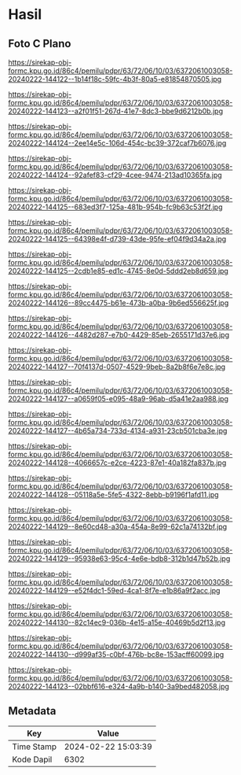 # Hasil

## Foto C Plano

https://sirekap-obj-formc.kpu.go.id/86c4/pemilu/pdpr/63/72/06/10/03/6372061003058-20240222-144122--1b14f18c-59fc-4b3f-80a5-e81854870505.jpg

https://sirekap-obj-formc.kpu.go.id/86c4/pemilu/pdpr/63/72/06/10/03/6372061003058-20240222-144123--a2f01f51-267d-41e7-8dc3-bbe9d6212b0b.jpg

https://sirekap-obj-formc.kpu.go.id/86c4/pemilu/pdpr/63/72/06/10/03/6372061003058-20240222-144124--2ee14e5c-106d-454c-bc39-372caf7b6076.jpg

https://sirekap-obj-formc.kpu.go.id/86c4/pemilu/pdpr/63/72/06/10/03/6372061003058-20240222-144124--92afef83-cf29-4cee-9474-213ad10365fa.jpg

https://sirekap-obj-formc.kpu.go.id/86c4/pemilu/pdpr/63/72/06/10/03/6372061003058-20240222-144125--683ed3f7-125a-481b-954b-fc9b63c53f2f.jpg

https://sirekap-obj-formc.kpu.go.id/86c4/pemilu/pdpr/63/72/06/10/03/6372061003058-20240222-144125--64398e4f-d739-43de-95fe-ef04f9d34a2a.jpg

https://sirekap-obj-formc.kpu.go.id/86c4/pemilu/pdpr/63/72/06/10/03/6372061003058-20240222-144125--2cdb1e85-ed1c-4745-8e0d-5ddd2eb8d659.jpg

https://sirekap-obj-formc.kpu.go.id/86c4/pemilu/pdpr/63/72/06/10/03/6372061003058-20240222-144126--89cc4475-b61e-473b-a0ba-9b6ed556625f.jpg

https://sirekap-obj-formc.kpu.go.id/86c4/pemilu/pdpr/63/72/06/10/03/6372061003058-20240222-144126--4482d287-e7b0-4429-85eb-2655171d37e6.jpg

https://sirekap-obj-formc.kpu.go.id/86c4/pemilu/pdpr/63/72/06/10/03/6372061003058-20240222-144127--70f4137d-0507-4529-9beb-8a2b8f6e7e8c.jpg

https://sirekap-obj-formc.kpu.go.id/86c4/pemilu/pdpr/63/72/06/10/03/6372061003058-20240222-144127--a0659f05-e095-48a9-96ab-d5a41e2aa988.jpg

https://sirekap-obj-formc.kpu.go.id/86c4/pemilu/pdpr/63/72/06/10/03/6372061003058-20240222-144127--4b65a734-733d-4134-a931-23cb501cba3e.jpg

https://sirekap-obj-formc.kpu.go.id/86c4/pemilu/pdpr/63/72/06/10/03/6372061003058-20240222-144128--4066657c-e2ce-4223-87e1-40a182fa837b.jpg

https://sirekap-obj-formc.kpu.go.id/86c4/pemilu/pdpr/63/72/06/10/03/6372061003058-20240222-144128--05118a5e-5fe5-4322-8ebb-b9196f1afd11.jpg

https://sirekap-obj-formc.kpu.go.id/86c4/pemilu/pdpr/63/72/06/10/03/6372061003058-20240222-144129--8e60cd48-a30a-454a-8e99-62c1a74132bf.jpg

https://sirekap-obj-formc.kpu.go.id/86c4/pemilu/pdpr/63/72/06/10/03/6372061003058-20240222-144129--95938e63-95c4-4e6e-bdb8-312b1d47b52b.jpg

https://sirekap-obj-formc.kpu.go.id/86c4/pemilu/pdpr/63/72/06/10/03/6372061003058-20240222-144129--e52f4dc1-59ed-4ca1-8f7e-e1b86a9f2acc.jpg

https://sirekap-obj-formc.kpu.go.id/86c4/pemilu/pdpr/63/72/06/10/03/6372061003058-20240222-144130--82c14ec9-036b-4e15-a15e-40469b5d2f13.jpg

https://sirekap-obj-formc.kpu.go.id/86c4/pemilu/pdpr/63/72/06/10/03/6372061003058-20240222-144130--d999af35-c0bf-476b-bc8e-153acff60099.jpg

https://sirekap-obj-formc.kpu.go.id/86c4/pemilu/pdpr/63/72/06/10/03/6372061003058-20240222-144123--02bbf616-e324-4a9b-b140-3a9bed482058.jpg


## Metadata

| Key        | Value               |
| ---------- | ------------------- |
| Time Stamp | 2024-02-22 15:03:39 |
| Kode Dapil | 6302                |



